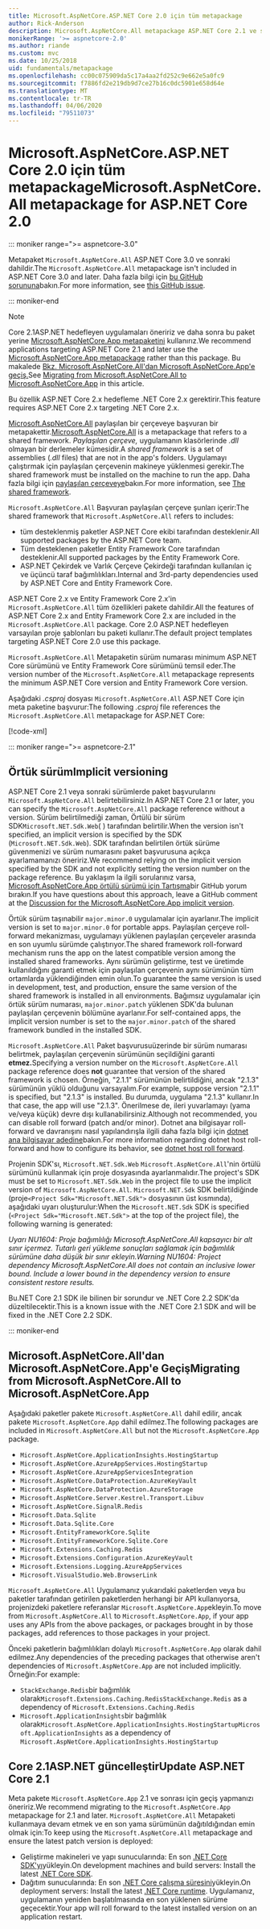 ```yaml
---
title: Microsoft.AspNetCore.ASP.NET Core 2.0 için tüm metapackage
author: Rick-Anderson
description: Microsoft.AspNetCore.All metapackage ASP.NET Core 2.1 ve sonrası için tavsiye edilmez.
monikerRange: '>= aspnetcore-2.0'
ms.author: riande
ms.custom: mvc
ms.date: 10/25/2018
uid: fundamentals/metapackage
ms.openlocfilehash: cc00c075909da5c17a4aa2fd252c9e662e5a0fc9
ms.sourcegitcommit: f7886fd2e219db9d7ce27b16c0dc5901e658d64e
ms.translationtype: MT
ms.contentlocale: tr-TR
ms.lasthandoff: 04/06/2020
ms.locfileid: "79511073"
---
```

# <a name="microsoftaspnetcoreall-metapackage-for-aspnet-core-20"></a><span data-ttu-id="45b81-103">Microsoft.AspNetCore.ASP.NET Core 2.0 için tüm metapackage</span><span class="sxs-lookup"><span data-stu-id="45b81-103">Microsoft.AspNetCore.All metapackage for ASP.NET Core 2.0</span></span>

::: moniker range=">= aspnetcore-3.0"

<span data-ttu-id="45b81-104">Metapaket `Microsoft.AspNetCore.All` ASP.NET Core 3.0 ve sonraki dahildir.</span><span class="sxs-lookup"><span data-stu-id="45b81-104">The `Microsoft.AspNetCore.All` metapackage isn't included in ASP.NET Core 3.0 and later.</span></span> <span data-ttu-id="45b81-105">Daha fazla bilgi için [bu GitHub sorununa](https://github.com/aspnet/Announcements/issues/314)bakın.</span><span class="sxs-lookup"><span data-stu-id="45b81-105">For more information, see [this GitHub issue](https://github.com/aspnet/Announcements/issues/314).</span></span>

::: moniker-end

> [!NOTE]
> <span data-ttu-id="45b81-106">Core 2.1ASP.NET hedefleyen uygulamaları öneririz ve daha sonra bu paket yerine [Microsoft.AspNetCore.App metapaketini](xref:fundamentals/metapackage-app) kullanırız.</span><span class="sxs-lookup"><span data-stu-id="45b81-106">We recommend applications targeting ASP.NET Core 2.1 and later use the [Microsoft.AspNetCore.App metapackage](xref:fundamentals/metapackage-app) rather than this package.</span></span> <span data-ttu-id="45b81-107">Bu makalede [Bkz. Microsoft.AspNetCore.All'dan Microsoft.AspNetCore.App'e geçiş.](#migrate)</span><span class="sxs-lookup"><span data-stu-id="45b81-107">See [Migrating from Microsoft.AspNetCore.All to Microsoft.AspNetCore.App](#migrate) in this article.</span></span>

<span data-ttu-id="45b81-108">Bu özellik ASP.NET Core 2.x hedefleme .NET Core 2.x gerektirir.</span><span class="sxs-lookup"><span data-stu-id="45b81-108">This feature requires ASP.NET Core 2.x targeting .NET Core 2.x.</span></span>

<span data-ttu-id="45b81-109">[Microsoft.AspNetCore.All](https://www.nuget.org/packages/Microsoft.AspNetCore.All) paylaşılan bir çerçeveye başvuran bir metapakettir.</span><span class="sxs-lookup"><span data-stu-id="45b81-109">[Microsoft.AspNetCore.All](https://www.nuget.org/packages/Microsoft.AspNetCore.All) is a metapackage that refers to a shared framework.</span></span> <span data-ttu-id="45b81-110">*Paylaşılan çerçeve,* uygulamanın klasörlerinde *.dll* olmayan bir derlemeler kümesidir.</span><span class="sxs-lookup"><span data-stu-id="45b81-110">A *shared framework* is a set of assemblies (*.dll* files) that are not in the app's folders.</span></span> <span data-ttu-id="45b81-111">Uygulamayı çalıştırmak için paylaşılan çerçevenin makineye yüklenmesi gerekir.</span><span class="sxs-lookup"><span data-stu-id="45b81-111">The shared framework must be installed on the machine to run the app.</span></span> <span data-ttu-id="45b81-112">Daha fazla bilgi için [paylaşılan çerçeveye](https://natemcmaster.com/blog/2018/08/29/netcore-primitives-2/)bakın.</span><span class="sxs-lookup"><span data-stu-id="45b81-112">For more information, see [The shared framework](https://natemcmaster.com/blog/2018/08/29/netcore-primitives-2/).</span></span>

<span data-ttu-id="45b81-113">`Microsoft.AspNetCore.All` Başvuran paylaşılan çerçeve şunları içerir:</span><span class="sxs-lookup"><span data-stu-id="45b81-113">The shared framework that `Microsoft.AspNetCore.All` refers to includes:</span></span>

* <span data-ttu-id="45b81-114">tüm desteklenmiş paketler ASP.NET Core ekibi tarafından desteklenir.</span><span class="sxs-lookup"><span data-stu-id="45b81-114">All supported packages by the ASP.NET Core team.</span></span>
* <span data-ttu-id="45b81-115">Tüm desteklenen paketler Entity Framework Core tarafından desteklenir.</span><span class="sxs-lookup"><span data-stu-id="45b81-115">All supported packages by the Entity Framework Core.</span></span>
* <span data-ttu-id="45b81-116">ASP.NET Çekirdek ve Varlık Çerçeve Çekirdeği tarafından kullanılan iç ve üçüncü taraf bağımlılıkları.</span><span class="sxs-lookup"><span data-stu-id="45b81-116">Internal and 3rd-party dependencies used by ASP.NET Core and Entity Framework Core.</span></span>

<span data-ttu-id="45b81-117">ASP.NET Core 2.x ve Entity Framework Core 2.x'in `Microsoft.AspNetCore.All` tüm özellikleri pakete dahildir.</span><span class="sxs-lookup"><span data-stu-id="45b81-117">All the features of ASP.NET Core 2.x and Entity Framework Core 2.x are included in the `Microsoft.AspNetCore.All` package.</span></span> <span data-ttu-id="45b81-118">Core 2.0 ASP.NET hedefleyen varsayılan proje şablonları bu paketi kullanır.</span><span class="sxs-lookup"><span data-stu-id="45b81-118">The default project templates targeting ASP.NET Core 2.0 use this package.</span></span>

<span data-ttu-id="45b81-119">`Microsoft.AspNetCore.All` Metapaketin sürüm numarası minimum ASP.NET Core sürümünü ve Entity Framework Core sürümünü temsil eder.</span><span class="sxs-lookup"><span data-stu-id="45b81-119">The version number of the `Microsoft.AspNetCore.All` metapackage represents the minimum ASP.NET Core version and Entity Framework Core version.</span></span>

<span data-ttu-id="45b81-120">Aşağıdaki *.csproj* dosyası `Microsoft.AspNetCore.All` ASP.NET Core için meta paketine başvurur:</span><span class="sxs-lookup"><span data-stu-id="45b81-120">The following *.csproj* file references the `Microsoft.AspNetCore.All` metapackage for ASP.NET Core:</span></span>

[!code-xml[](metapackage/samples/Metapackage.All.Example.csproj?highlight=8)]

::: moniker range=">= aspnetcore-2.1"

## <a name="implicit-versioning"></a><span data-ttu-id="45b81-121">Örtük sürüm</span><span class="sxs-lookup"><span data-stu-id="45b81-121">Implicit versioning</span></span>

<span data-ttu-id="45b81-122">ASP.NET Core 2.1 veya sonraki sürümlerde paket başvurularını `Microsoft.AspNetCore.All` belirtebilirsiniz.</span><span class="sxs-lookup"><span data-stu-id="45b81-122">In ASP.NET Core 2.1 or later, you can specify the `Microsoft.AspNetCore.All` package reference without a version.</span></span> <span data-ttu-id="45b81-123">Sürüm belirtilmediği zaman, Örtülü bir sürüm SDK`Microsoft.NET.Sdk.Web`( ) tarafından belirtilir.</span><span class="sxs-lookup"><span data-stu-id="45b81-123">When the version isn't specified, an implicit version is specified by the SDK (`Microsoft.NET.Sdk.Web`).</span></span> <span data-ttu-id="45b81-124">SDK tarafından belirtilen örtük sürüme güvenmenizi ve sürüm numarasını paket başvurusuna açıkça ayarlamamanızı öneririz.</span><span class="sxs-lookup"><span data-stu-id="45b81-124">We recommend relying on the implicit version specified by the SDK and not explicitly setting the version number on the package reference.</span></span> <span data-ttu-id="45b81-125">Bu yaklaşım la ilgili sorularınız varsa, [Microsoft.AspNetCore.App örtülü sürümü için Tartışma](https://github.com/dotnet/AspNetCore.Docs/issues/6430)bir GitHub yorum bırakın.</span><span class="sxs-lookup"><span data-stu-id="45b81-125">If you have questions about this approach, leave a GitHub comment at the [Discussion for the Microsoft.AspNetCore.App implicit version](https://github.com/dotnet/AspNetCore.Docs/issues/6430).</span></span>

<span data-ttu-id="45b81-126">Örtük sürüm taşınabilir `major.minor.0` uygulamalar için ayarlanır.</span><span class="sxs-lookup"><span data-stu-id="45b81-126">The implicit version is set to `major.minor.0` for portable apps.</span></span> <span data-ttu-id="45b81-127">Paylaşılan çerçeve roll-forward mekanizması, uygulamayı yüklenen paylaşılan çerçeveler arasında en son uyumlu sürümde çalıştırıyor.</span><span class="sxs-lookup"><span data-stu-id="45b81-127">The shared framework roll-forward mechanism runs the app on the latest compatible version among the installed shared frameworks.</span></span> <span data-ttu-id="45b81-128">Aynı sürümün geliştirme, test ve üretimde kullanıldığını garanti etmek için paylaşılan çerçevenin aynı sürümünün tüm ortamlarda yüklendiğinden emin olun.</span><span class="sxs-lookup"><span data-stu-id="45b81-128">To guarantee the same version is used in development, test, and production, ensure the same version of the shared framework is installed in all environments.</span></span> <span data-ttu-id="45b81-129">Bağımsız uygulamalar için örtük sürüm numarası, `major.minor.patch` yüklenen SDK'da bulunan paylaşılan çerçevenin bölümüne ayarlanır.</span><span class="sxs-lookup"><span data-stu-id="45b81-129">For self-contained apps, the implicit version number is set to the `major.minor.patch` of the shared framework bundled in the installed SDK.</span></span>

<span data-ttu-id="45b81-130">`Microsoft.AspNetCore.All` Paket başvurusuüzerinde bir sürüm numarası belirtmek, paylaşılan çerçevenin sürümünün seçildiğini garanti **etmez.**</span><span class="sxs-lookup"><span data-stu-id="45b81-130">Specifying a version number on the `Microsoft.AspNetCore.All` package reference does **not** guarantee that version of the shared framework is chosen.</span></span> <span data-ttu-id="45b81-131">Örneğin, "2.1.1" sürümünün belirtildiğini, ancak "2.1.3" sürümünün yüklü olduğunu varsayalım.</span><span class="sxs-lookup"><span data-stu-id="45b81-131">For example, suppose version "2.1.1" is specified, but "2.1.3" is installed.</span></span> <span data-ttu-id="45b81-132">Bu durumda, uygulama "2.1.3" kullanır.</span><span class="sxs-lookup"><span data-stu-id="45b81-132">In that case, the app will use "2.1.3".</span></span> <span data-ttu-id="45b81-133">Önerilmese de, ileri yuvarlamayı (yama ve/veya küçük) devre dışı kullanabilirsiniz.</span><span class="sxs-lookup"><span data-stu-id="45b81-133">Although not recommended, you can disable roll forward (patch and/or minor).</span></span> <span data-ttu-id="45b81-134">Dotnet ana bilgisayar roll-forward ve davranışını nasıl yapılandırışla ilgili daha fazla bilgi için [dotnet ana bilgisayar adedine](https://github.com/dotnet/core-setup/blob/master/Documentation/design-docs/roll-forward-on-no-candidate-fx.md)bakın.</span><span class="sxs-lookup"><span data-stu-id="45b81-134">For more information regarding dotnet host roll-forward and how to configure its behavior, see [dotnet host roll forward](https://github.com/dotnet/core-setup/blob/master/Documentation/design-docs/roll-forward-on-no-candidate-fx.md).</span></span>

<span data-ttu-id="45b81-135">Projenin SDK'sı, `Microsoft.NET.Sdk.Web` `Microsoft.AspNetCore.All`'nin örtülü sürümünü kullanmak için proje dosyasında ayarlanmalıdır.</span><span class="sxs-lookup"><span data-stu-id="45b81-135">The project's SDK must be set to `Microsoft.NET.Sdk.Web` in the project file to use the implicit version of `Microsoft.AspNetCore.All`.</span></span> <span data-ttu-id="45b81-136">`Microsoft.NET.Sdk` SDK belirtildiğinde (proje`<Project Sdk="Microsoft.NET.Sdk">` dosyasının üst kısmında), aşağıdaki uyarı oluşturulur:</span><span class="sxs-lookup"><span data-stu-id="45b81-136">When the `Microsoft.NET.Sdk` SDK is specified (`<Project Sdk="Microsoft.NET.Sdk">` at the top of the project file), the following warning is generated:</span></span>

<span data-ttu-id="45b81-137">*Uyarı NU1604: Proje bağımlılığı Microsoft.AspNetCore.All kapsayıcı bir alt sınır içermez. Tutarlı geri yükleme sonuçları sağlamak için bağımlılık sürümüne daha düşük bir sınır ekleyin.*</span><span class="sxs-lookup"><span data-stu-id="45b81-137">*Warning NU1604: Project dependency Microsoft.AspNetCore.All does not contain an inclusive lower bound. Include a lower bound in the dependency version to ensure consistent restore results.*</span></span>

<span data-ttu-id="45b81-138">Bu.NET Core 2.1 SDK ile bilinen bir sorundur ve .NET Core 2.2 SDK'da düzeltilecektir.</span><span class="sxs-lookup"><span data-stu-id="45b81-138">This is a known issue with the .NET Core 2.1 SDK and will be fixed in the .NET Core 2.2 SDK.</span></span>

::: moniker-end

<a name="migrate"></a>

## <a name="migrating-from-microsoftaspnetcoreall-to-microsoftaspnetcoreapp"></a><span data-ttu-id="45b81-139">Microsoft.AspNetCore.All'dan Microsoft.AspNetCore.App'e Geçiş</span><span class="sxs-lookup"><span data-stu-id="45b81-139">Migrating from Microsoft.AspNetCore.All to Microsoft.AspNetCore.App</span></span>

<span data-ttu-id="45b81-140">Aşağıdaki paketler pakete `Microsoft.AspNetCore.All` dahil edilir, ancak pakete `Microsoft.AspNetCore.App` dahil edilmez.</span><span class="sxs-lookup"><span data-stu-id="45b81-140">The following packages are included in `Microsoft.AspNetCore.All` but not the `Microsoft.AspNetCore.App` package.</span></span>

* `Microsoft.AspNetCore.ApplicationInsights.HostingStartup`
* `Microsoft.AspNetCore.AzureAppServices.HostingStartup`
* `Microsoft.AspNetCore.AzureAppServicesIntegration`
* `Microsoft.AspNetCore.DataProtection.AzureKeyVault`
* `Microsoft.AspNetCore.DataProtection.AzureStorage`
* `Microsoft.AspNetCore.Server.Kestrel.Transport.Libuv`
* `Microsoft.AspNetCore.SignalR.Redis`
* `Microsoft.Data.Sqlite`
* `Microsoft.Data.Sqlite.Core`
* `Microsoft.EntityFrameworkCore.Sqlite`
* `Microsoft.EntityFrameworkCore.Sqlite.Core`
* `Microsoft.Extensions.Caching.Redis`
* `Microsoft.Extensions.Configuration.AzureKeyVault`
* `Microsoft.Extensions.Logging.AzureAppServices`
* `Microsoft.VisualStudio.Web.BrowserLink`

<span data-ttu-id="45b81-141">`Microsoft.AspNetCore.All` Uygulamanız yukarıdaki paketlerden veya bu paketler tarafından getirilen paketlerden herhangi bir API kullanıyorsa, projenizdeki paketlere referanslar `Microsoft.AspNetCore.App`ekleyin.</span><span class="sxs-lookup"><span data-stu-id="45b81-141">To move from `Microsoft.AspNetCore.All` to `Microsoft.AspNetCore.App`, if your app uses any APIs from the above packages, or packages brought in by those packages, add references to those packages in your project.</span></span>

<span data-ttu-id="45b81-142">Önceki paketlerin bağımlılıkları dolaylı `Microsoft.AspNetCore.App` olarak dahil edilmez.</span><span class="sxs-lookup"><span data-stu-id="45b81-142">Any dependencies of the preceding packages that otherwise aren't dependencies of `Microsoft.AspNetCore.App` are not included implicitly.</span></span> <span data-ttu-id="45b81-143">Örneğin:</span><span class="sxs-lookup"><span data-stu-id="45b81-143">For example:</span></span>

* <span data-ttu-id="45b81-144">`StackExchange.Redis`bir bağımlılık olarak`Microsoft.Extensions.Caching.Redis`</span><span class="sxs-lookup"><span data-stu-id="45b81-144">`StackExchange.Redis` as a dependency of `Microsoft.Extensions.Caching.Redis`</span></span>
* <span data-ttu-id="45b81-145">`Microsoft.ApplicationInsights`bir bağımlılık olarak`Microsoft.AspNetCore.ApplicationInsights.HostingStartup`</span><span class="sxs-lookup"><span data-stu-id="45b81-145">`Microsoft.ApplicationInsights` as a dependency of `Microsoft.AspNetCore.ApplicationInsights.HostingStartup`</span></span>

## <a name="update-aspnet-core-21"></a><span data-ttu-id="45b81-146">Core 2.1ASP.NET güncelleştir</span><span class="sxs-lookup"><span data-stu-id="45b81-146">Update ASP.NET Core 2.1</span></span>

<span data-ttu-id="45b81-147">Meta pakete `Microsoft.AspNetCore.App` 2.1 ve sonrası için geçiş yapmanızı öneririz.</span><span class="sxs-lookup"><span data-stu-id="45b81-147">We recommend migrating to the `Microsoft.AspNetCore.App` metapackage for 2.1 and later.</span></span> <span data-ttu-id="45b81-148">`Microsoft.AspNetCore.All` Metapaketi kullanmaya devam etmek ve en son yama sürümünün dağıtıldığından emin olmak için:</span><span class="sxs-lookup"><span data-stu-id="45b81-148">To keep using the `Microsoft.AspNetCore.All` metapackage and ensure the latest patch version is deployed:</span></span>

* <span data-ttu-id="45b81-149">Geliştirme makineleri ve yapı sunucularında: En son [.NET Core SDK'yı](https://dotnet.microsoft.com/download)yükleyin.</span><span class="sxs-lookup"><span data-stu-id="45b81-149">On development machines and build servers: Install the latest [.NET Core SDK](https://dotnet.microsoft.com/download).</span></span>
* <span data-ttu-id="45b81-150">Dağıtım sunucularında: En son [.NET Core çalışma süresini](https://dotnet.microsoft.com/download)yükleyin.</span><span class="sxs-lookup"><span data-stu-id="45b81-150">On deployment servers: Install the latest [.NET Core runtime](https://dotnet.microsoft.com/download).</span></span>
 <span data-ttu-id="45b81-151">Uygulamanız, uygulamanın yeniden başlatılmasında en son yüklenen sürüme geçecektir.</span><span class="sxs-lookup"><span data-stu-id="45b81-151">Your app will roll forward to the latest installed version on an application restart.</span></span>
